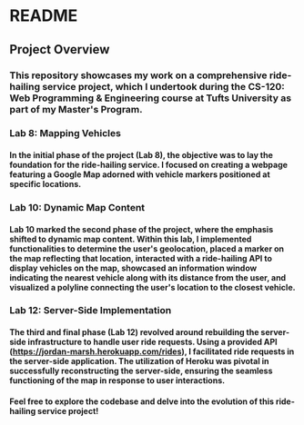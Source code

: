 # README
## Project Overview
### This repository showcases my work on a comprehensive ride-hailing service project, which I undertook during the CS-120: Web Programming & Engineering course at Tufts University as part of my Master's Program.

### Lab 8: Mapping Vehicles
#### In the initial phase of the project (Lab 8), the objective was to lay the foundation for the ride-hailing service. I focused on creating a webpage featuring a Google Map adorned with vehicle markers positioned at specific locations.

### Lab 10: Dynamic Map Content
#### Lab 10 marked the second phase of the project, where the emphasis shifted to dynamic map content. Within this lab, I implemented functionalities to determine the user's geolocation, placed a marker on the map reflecting that location, interacted with a ride-hailing API to display vehicles on the map, showcased an information window indicating the nearest vehicle along with its distance from the user, and visualized a polyline connecting the user's location to the closest vehicle.

### Lab 12: Server-Side Implementation
#### The third and final phase (Lab 12) revolved around rebuilding the server-side infrastructure to handle user ride requests. Using a provided API (https://jordan-marsh.herokuapp.com/rides), I facilitated ride requests in the server-side application. The utilization of Heroku was pivotal in successfully reconstructing the server-side, ensuring the seamless functioning of the map in response to user interactions.

#### Feel free to explore the codebase and delve into the evolution of this ride-hailing service project!
